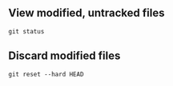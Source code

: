 ## View modified, untracked files

```shell
git status
```

## Discard modified files

```shell
git reset --hard HEAD
```